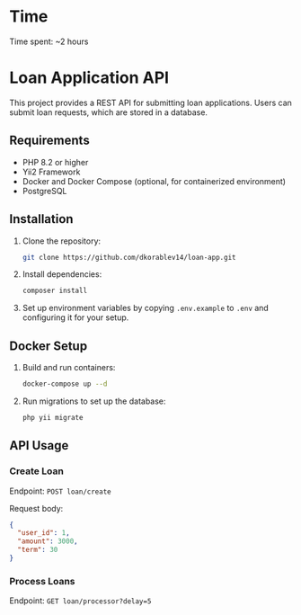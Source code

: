 # Time
Time spent: ~2 hours


# Loan Application API
This project provides a REST API for submitting loan applications. Users can submit loan requests, which are stored in a database.


## Requirements
- PHP 8.2 or higher
- Yii2 Framework
- Docker and Docker Compose (optional, for containerized environment)
- PostgreSQL

## Installation

1. Clone the repository:
    ```bash
    git clone https://github.com/dkorablev14/loan-app.git
    ```

2. Install dependencies:
    ```bash
    composer install
    ```

3. Set up environment variables by copying `.env.example` to `.env` and configuring it for your setup.

## Docker Setup

1. Build and run containers:
    ```bash
    docker-compose up --d
    ```

2. Run migrations to set up the database:
    ```bash
    php yii migrate
    ```
   
## API Usage

### Create Loan
Endpoint: `POST loan/create`

Request body:
```json
{
  "user_id": 1,
  "amount": 3000,
  "term": 30
}
```

### Process Loans
Endpoint: `GET loan/processor?delay=5`